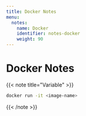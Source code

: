 ```yaml
---
title: Docker Notes
menu:
  notes:
    name: Docker
    identifier: notes-docker
    weight: 90
---
```

# Docker Notes

<!-- Run Images -->
{{< note title="Variable" >}}

```bash
docker run -it <image-name>
```

{{< /note >}}
